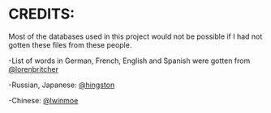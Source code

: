 # CREDITS:

Most of the databases used in this project would not be possible if I had not gotten these files from these people.

-List of words in German, French, English and Spanish were gotten from
[@lorenbritcher](https://github.com/lorenbrichter)

-Russian, Japanese:
[@hingston](https://github.com/hingston)

-Chinese:
[@lwinmoe](https://github.com/lwinmoe)
